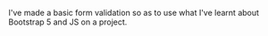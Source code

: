 I've made a basic form validation so as to use what I've learnt about Bootstrap 5 and JS on a project. 
 
